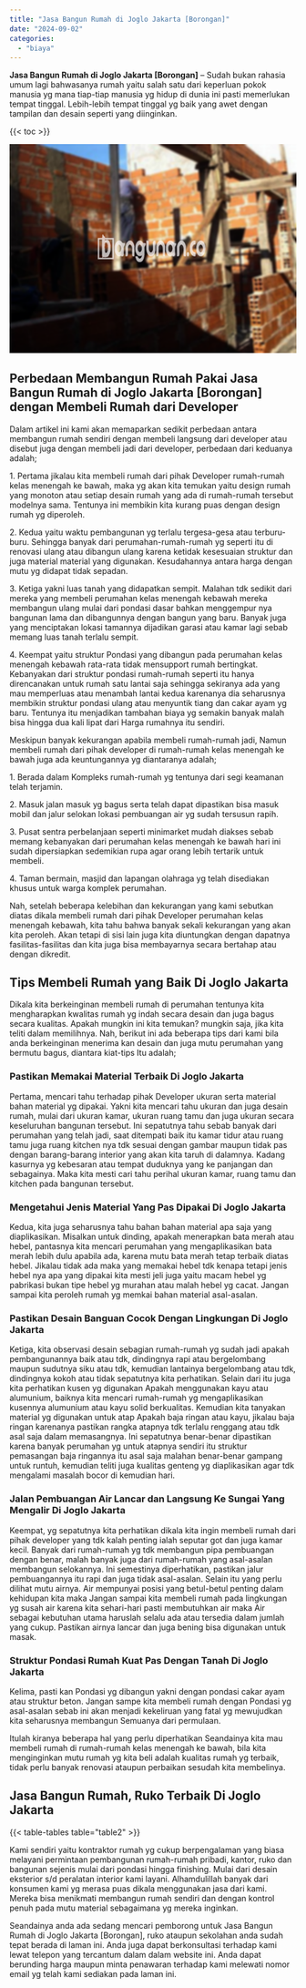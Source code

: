 ```yaml
---
title: "Jasa Bangun Rumah di Joglo Jakarta [Borongan]"
date: "2024-09-02"
categories: 
  - "biaya"
---
```


**Jasa Bangun Rumah di Joglo Jakarta \[Borongan\]** – Sudah bukan rahasia umum lagi bahwasanya rumah yaitu salah satu dari keperluan pokok manusia yg mana tiap-tiap manusia yg hidup di dunia ini pasti memerlukan tempat tinggal. Lebih-lebih tempat tinggal yg baik yang awet dengan tampilan dan desain seperti yang diinginkan.

{{< toc >}}

![Jasa Bangun Rumah di Joglo Jakarta [Borongan]](/images/borong-bangunan-24.png)

## Perbedaan Membangun Rumah Pakai Jasa Bangun Rumah di Joglo Jakarta \[Borongan\] dengan Membeli Rumah dari Developer

Dalam artikel ini kami akan memaparkan sedikit perbedaan antara membangun rumah sendiri dengan membeli langsung dari developer atau disebut juga dengan membeli jadi dari developer, perbedaan dari keduanya adalah;

1\. Pertama jikalau kita membeli rumah dari pihak Developer rumah-rumah kelas menengah ke bawah, maka yg akan kita temukan yaitu design rumah yang monoton atau setiap desain rumah yang ada di rumah-rumah tersebut modelnya sama. Tentunya ini membikin kita kurang puas dengan design rumah yg diperoleh.

2\. Kedua yaitu waktu pembangunan yg terlalu tergesa-gesa atau terburu-buru. Sehingga banyak dari perumahan-rumah-rumah yg seperti itu di renovasi ulang atau dibangun ulang karena ketidak kesesuaian struktur dan juga material material yang digunakan. Kesudahannya antara harga dengan mutu yg didapat tidak sepadan.

3\. Ketiga yakni luas tanah yang didapatkan sempit. Malahan tdk sedikit dari mereka yang membeli perumahan kelas menengah kebawah mereka membangun ulang mulai dari pondasi dasar bahkan menggempur nya bangunan lama dan dibangunnya dengan bangun yang baru. Banyak juga yang menciptakan lokasi tamannya dijadikan garasi atau kamar lagi sebab memang luas tanah terlalu sempit.

4\. Keempat yaitu struktur Pondasi yang dibangun pada perumahan kelas menengah kebawah rata-rata tidak mensupport rumah bertingkat. Kebanyakan dari struktur pondasi rumah-rumah seperti itu hanya direncanakan untuk rumah satu lantai saja sehingga sekiranya ada yang mau memperluas atau menambah lantai kedua karenanya dia seharusnya membikin struktur pondasi ulang atau menyuntik tiang dan cakar ayam yg baru. Tentunya itu menjadikan tambahan biaya yg semakin banyak malah bisa hingga dua kali lipat dari Harga rumahnya itu sendiri.

Meskipun banyak kekurangan apabila membeli rumah-rumah jadi, Namun membeli rumah dari pihak developer di rumah-rumah kelas menengah ke bawah juga ada keuntungannya yg diantaranya adalah;

1\. Berada dalam Kompleks rumah-rumah yg tentunya dari segi keamanan telah terjamin.

2\. Masuk jalan masuk yg bagus serta telah dapat dipastikan bisa masuk mobil dan jalur selokan lokasi pembuangan air yg sudah tersusun rapih.

3\. Pusat sentra perbelanjaan seperti minimarket mudah diakses sebab memang kebanyakan dari perumahan kelas menengah ke bawah hari ini sudah dipersiapkan sedemikian rupa agar orang lebih tertarik untuk membeli.

4\. Taman bermain, masjid dan lapangan olahraga yg telah disediakan khusus untuk warga komplek perumahan.

Nah, setelah beberapa kelebihan dan kekurangan yang kami sebutkan diatas dikala membeli rumah dari pihak Developer perumahan kelas menengah kebawah, kita tahu bahwa banyak sekali kekurangan yang akan kita peroleh. Akan tetapi di sisi lain juga kita diuntungkan dengan dapatnya fasilitas-fasilitas dan kita juga bisa membayarnya secara bertahap atau dengan dikredit.

## Tips Membeli Rumah yang Baik Di Joglo Jakarta

Dikala kita berkeinginan membeli rumah di perumahan tentunya kita mengharapkan kwalitas rumah yg indah secara desain dan juga bagus secara kualitas. Apakah mungkin ini kita temukan? mungkin saja, jika kita teliti dalam memilihnya. Nah, berikut ini ada beberapa tips dari kami bila anda berkeinginan menerima kan desain dan juga mutu perumahan yang bermutu bagus, diantara kiat-tips Itu adalah;

### Pastikan Memakai Material Terbaik Di Joglo Jakarta

Pertama, mencari tahu terhadap pihak Developer ukuran serta material bahan material yg dipakai. Yakni kita mencari tahu ukuran dan juga desain rumah, mulai dari ukuran kamar, ukuran ruang tamu dan juga ukuran secara keseluruhan bangunan tersebut. Ini sepatutnya tahu sebab banyak dari perumahan yang telah jadi, saat ditempati baik itu kamar tidur atau ruang tamu juga ruang kitchen nya tdk sesuai dengan gambar maupun tidak pas dengan barang-barang interior yang akan kita taruh di dalamnya. Kadang kasurnya yg kebesaran atau tempat duduknya yang ke panjangan dan sebagainya. Maka kita mesti cari tahu perihal ukuran kamar, ruang tamu dan kitchen pada bangunan tersebut.

### Mengetahui Jenis Material Yang Pas Dipakai Di Joglo Jakarta

Kedua, kita juga seharusnya tahu bahan bahan material apa saja yang diaplikasikan. Misalkan untuk dinding, apakah menerapkan bata merah atau hebel, pantasnya kita mencari perumahan yang mengaplikasikan bata merah lebih dulu apabila ada, karena mutu bata merah tetap terbaik diatas hebel. Jikalau tidak ada maka yang memakai hebel tdk kenapa tetapi jenis hebel nya apa yang dipakai kita mesti jeli juga yaitu macam hebel yg pabrikasi bukan tipe hebel yg murahan atau malah hebel yg cacat. Jangan sampai kita peroleh rumah yg memkai bahan material asal-asalan.

### Pastikan Desain Banguan Cocok Dengan Lingkungan Di Joglo Jakarta

Ketiga, kita observasi desain sebagian rumah-rumah yg sudah jadi apakah pembangunannya baik atau tdk, dindingnya rapi atau bergelombang maupun sudutnya siku atau tdk, kemudian lantainya bergelombang atau tdk, dindingnya kokoh atau tidak sepatutnya kita perhatikan. Selain dari itu juga kita perhatikan kusen yg digunakan Apakah menggunakan kayu atau alumunium, baiknya kita mencari rumah-rumah yg mengaplikasikan kusennya alumunium atau kayu solid berkualitas. Kemudian kita tanyakan material yg digunakan untuk atap Apakah baja ringan atau kayu, jikalau baja ringan karenanya pastikan rangka atapnya tdk terlalu renggang atau tdk asal saja dalam memasangnya. Ini sepatutnya benar-benar dipastikan karena banyak perumahan yg untuk atapnya sendiri itu struktur pemasangan baja ringannya itu asal saja malahan benar-benar gampang untuk runtuh, kemudian teliti juga kualitas genteng yg diaplikasikan agar tdk mengalami masalah bocor di kemudian hari.

### Jalan Pembuangan Air Lancar dan Langsung Ke Sungai Yang Mengalir Di Joglo Jakarta

Keempat, yg sepatutnya kita perhatikan dikala kita ingin membeli rumah dari pihak developer yang tdk kalah penting ialah seputar got dan juga kamar kecil. Banyak dari rumah-rumah yg tdk membangun pipa pembuangan dengan benar, malah banyak juga dari rumah-rumah yang asal-asalan membangun selokannya. Ini semestinya diperhatikan, pastikan jalur pembuangannya itu rapi dan juga tidak asal-asalan. Selain itu yang perlu dilihat mutu airnya. Air mempunyai posisi yang betul-betul penting dalam kehidupan kita maka Jangan sampai kita membeli rumah pada lingkungan yg susah air karena kita sehari-hari pasti membutuhkan air maka Air sebagai kebutuhan utama haruslah selalu ada atau tersedia dalam jumlah yang cukup. Pastikan airnya lancar dan juga bening bisa digunakan untuk masak.

### Struktur Pondasi Rumah Kuat Pas Dengan Tanah Di Joglo Jakarta

Kelima, pasti kan Pondasi yg dibangun yakni dengan pondasi cakar ayam atau struktur beton. Jangan sampe kita membeli rumah dengan Pondasi yg asal-asalan sebab ini akan menjadi kekeliruan yang fatal yg mewujudkan kita seharusnya membangun Semuanya dari permulaan.

Itulah kiranya beberapa hal yang perlu diperhatikan Seandainya kita mau membeli rumah di rumah-rumah kelas menengah ke bawah, bila kita menginginkan mutu rumah yg kita beli adalah kualitas rumah yg terbaik, tidak perlu banyak renovasi ataupun perbaikan sesudah kita membelinya.

## Jasa Bangun Rumah, Ruko Terbaik Di Joglo Jakarta

{{< table-tables table="table2" >}}

Kami sendiri yaitu kontraktor rumah yg cukup berpengalaman yang biasa melayani permintaan pembangunan rumah-rumah pribadi, kantor, ruko dan bangunan sejenis mulai dari pondasi hingga finishing. Mulai dari desain eksterior s/d peralatan interior kami layani. Alhamdulillah banyak dari konsumen kami yg merasa puas dikala menggunakan jasa dari kami. Mereka bisa menikmati membangun rumah sendiri dan dengan kontrol penuh pada mutu material sebagaimana yg mereka inginkan.

Seandainya anda ada sedang mencari pemborong untuk Jasa Bangun Rumah di Joglo Jakarta \[Borongan\], ruko ataupun sekolahan anda sudah tepat berada di laman ini. Anda juga dapat berkonsultasi terhadap kami lewat telepon yang tercantum dalam dalam website ini. Anda dapat berunding harga maupun minta penawaran terhadap kami melewati nomor email yg telah kami sediakan pada laman ini.
